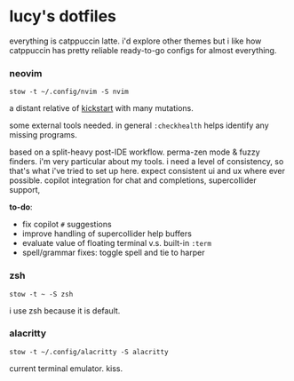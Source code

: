 # lucy's dotfiles

everything is catppuccin latte. i'd explore other themes but i like how
catppuccin has pretty reliable ready-to-go configs for almost everything.

### neovim

```shell
stow -t ~/.config/nvim -S nvim
```

a distant relative of [kickstart](https://github.com/nvim-lua/kickstart.nvim)
with many mutations.

some external tools needed. in general `:checkhealth` helps identify any missing
programs.

based on a split-heavy post-IDE workflow. perma-zen mode & fuzzy finders. i'm
very particular about my tools. i need a level of consistency, so that's what
i've tried to set up here. expect consistent ui and ux where ever possible.
copilot integration for chat and completions, supercollider support,

**to-do**:

- fix copilot `#` suggestions
- improve handling of supercollider help buffers
- evaluate value of floating terminal v.s. built-in `:term`
- spell/grammar fixes: toggle spell and tie to harper

### zsh

```shell
stow -t ~ -S zsh
```

i use zsh because it is default.

### alacritty

```shell
stow -t ~/.config/alacritty -S alacritty
```

current terminal emulator. kiss.

